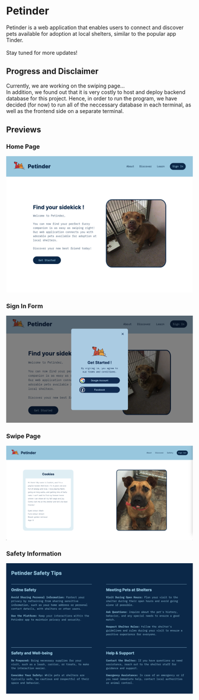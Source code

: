 # **Petinder**
Petinder is a web application that enables users to connect and discover pets available for adoption at local shelters, similar to the popular app Tinder. <br><br>
Stay tuned for more updates!

## Progress and Disclaimer
Currently, we are working on the swiping page...<br>
In addition, we found out that it is very costly to host and deploy backend database for this project. Hence, in order to run the program, we have decided (for now) to run all of the neccessary database in each terminal, as well as the frontend side on a separate terminal. 

## Previews
### Home Page
![Home Page](<documentation/screenshots/homepage.png>)
### Sign In Form
![Sign In Form](<documentation/screenshots/signin.png>)
### Swipe Page
![Swipe Page](<documentation/screenshots/swipe.png>)
### Safety Information
![Safety Information](<documentation/screenshots/safety.png>)
